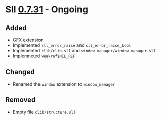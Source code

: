 # Sll [0.7.31] - Ongoing

## Added

- GFX extension
- Implemented `sll_error_raise` and `sll_error_raise_bool`
- Implemented `clib/clib.sll` and `window_manager/window_manager.sll`
- Implemneted `weakref$NIL_REF`

## Changed

- Renamed the `window` extension to `window_manager`

## Removed

- Empty file `clib/structure.sll`

[0.7.31]: https://github.com/sl-lang/sll/compare/sll-v0.7.30...main
